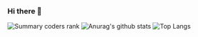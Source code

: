 ### Hi there 👋
![Summary coders rank](https://cr-ss-service.azurewebsites.net/api/ScreenShot?widget=summary&username=astrizhachuk)
![Anurag's github stats](https://github-readme-stats.vercel.app/api?username=astrizhachuk&show_icons=true)
![Top Langs](https://github-readme-stats.vercel.app/api/top-langs/?username=astrizhachuk&hide=TeX&layout=compact)
<!--
**astrizhachuk/astrizhachuk** is a ✨ _special_ ✨ repository because its `README.md` (this file) appears on your GitHub profile.

Here are some ideas to get you started:

- 🔭 I’m currently working on ...
- 🌱 I’m currently learning ...
- 👯 I’m looking to collaborate on ...
- 🤔 I’m looking for help with ...
- 💬 Ask me about ...
- 📫 How to reach me: ...
- 😄 Pronouns: ...
- ⚡ Fun fact: ...
-->
